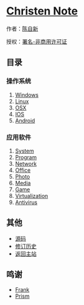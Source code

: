 # [Christen Note]()

作者：[陈自新](http://chenzixin.com)

授权：<a rel="license" href="http://creativecommons.org/licenses/by-nc/4.0/">署名-非商用许可证</a>

## 目录

### 操作系统
1. [Windows](#docs/windows)
1. [Linux](#docs/linux)
1. [OSX](#docs/osx)
1. [IOS](#docs/ios)
1. [Android](#docs/android)

### 应用软件
1. [System](#docs/system)
1. [Program](#docs/program)
1. [Network](#docs/network)
1. [Office](#docs/office)
1. [Photo](#docs/photo)
1. [Media](#docs/media)
1. [Game](#docs/game)
1. [Virtualization](#docs/virtualization)
1. [Antivirus](#docs/antivirus)

## 其他
- [源码](https://github.com/hiclick/hiclick.github.com)
- [修订历史](https://github.com/hiclick/hiclick.github.com/graphs/commit-activity)
- [返回主站](http://christen.cn)

## 鸣谢
- [Frank](http://www.ruanyifeng.com/home.html)
- [Prism](http://christen.cn/doc/prism.html)
